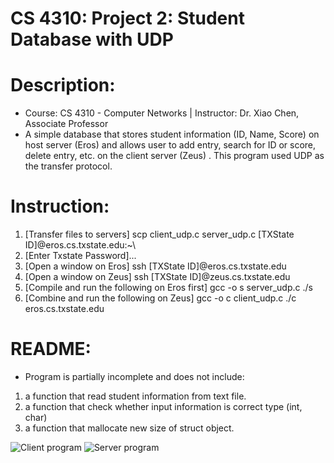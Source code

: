 # CS 4310: Project 2: Student Database with UDP
# Description:
- Course: CS 4310 - Computer Networks | Instructor: Dr. Xiao Chen, Associate Professor
- A simple database that stores student information (ID, Name, Score) on host server (Eros) and allows user to add entry, search for ID or score, delete entry, etc. on the client server (Zeus) . This program used UDP as the transfer protocol.
# Instruction:
1. [Transfer files to servers] scp client_udp.c server_udp.c [TXState ID]@eros.cs.txstate.edu:~\
2. [Enter Txstate Password]...
3. [Open a window on Eros] ssh [TXState ID]@eros.cs.txstate.edu
4. [Open a window on Zeus] ssh [TXState ID]@zeus.cs.txstate.edu
5. [Compile and run the following on Eros first]
gcc -o s server_udp.c
./s
6. [Combine and run the following on Zeus]
gcc -o c client_udp.c
./c eros.cs.txstate.edu

# README:
- Program is partially incomplete and does not include:
1. a function that read student information from text file.
2. a function that check whether input information is correct type (int, char)
3. a function that mallocate new size of struct object.

![Client program](https://i.imgur.com/Fku1Z76.png)
![Server program](https://i.imgur.com/ddNQ4iM.png)
